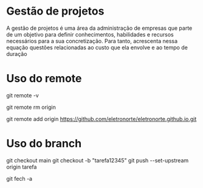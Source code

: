 # Gestão de projetos

A gestão de projetos é uma área da administração de empresas que parte de um objetivo para definir conhecimentos, habilidades e recursos necessários para a sua concretização. Para tanto, acrescenta nessa equação questões relacionadas ao custo que ela envolve e ao tempo de duração


# Uso do remote

git remote -v

git remote rm origin

git remote add origin https://github.com/eletronorte/eletronorte.github.io.git


# Uso do branch

git checkout main
git checkout -b "tarefa12345"
git push --set-upstream origin tarefa

git fech -a  
